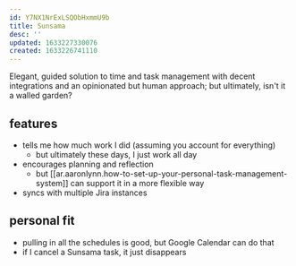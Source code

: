 ```yaml
---
id: Y7NX1NrExLSQObHxmmU9b
title: Sunsama
desc: ''
updated: 1633227330076
created: 1633226741110
---
```


Elegant, guided solution to time and task management with decent integrations and an opinionated but human approach; but ultimately, isn't it a walled garden?

## features

- tells me how much work I did (assuming you account for everything)
  - but ultimately these days, I just work all day
- encourages planning and reflection
  - but [[ar.aaronlynn.how-to-set-up-your-personal-task-management-system]] can support it in a more flexible way
- syncs with multiple Jira instances

## personal fit

- pulling in all the schedules is good, but Google Calendar can do that
- if I cancel a Sunsama task, it just disappears
